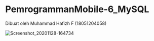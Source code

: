 # PemrogrammanMobile-6_MySQL

Dibuat oleh Muhammad Hafizh F (18051204058)

![Screenshot_20201128-164734](https://user-images.githubusercontent.com/58162094/100507748-0ac2d080-31a0-11eb-8fda-56c9ee15425a.jpg)
